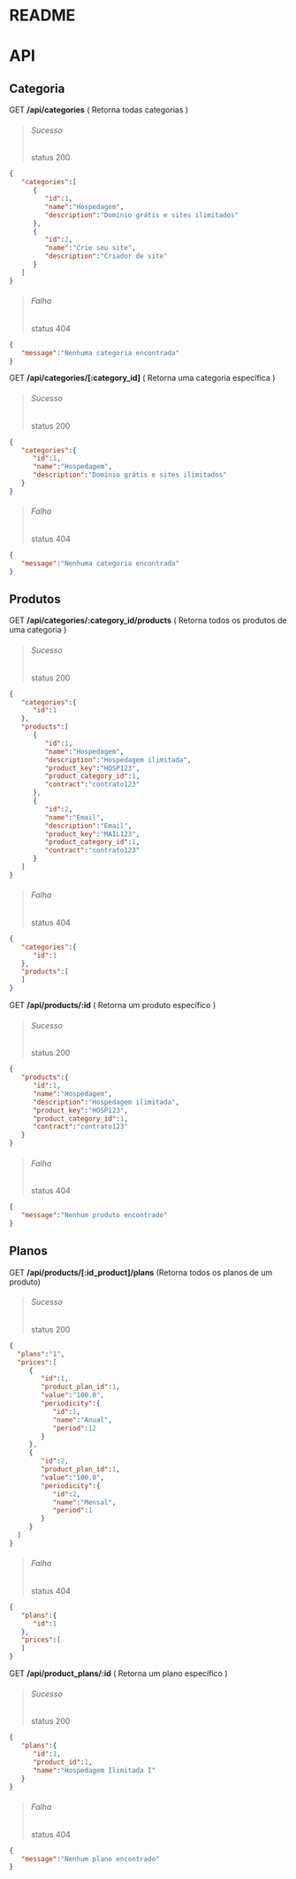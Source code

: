 # README


# API

## Categoria

GET **/api/categories** ( Retorna todas categorias )
> ###### Sucesso
> status 200 <br>
```json
{
   "categories":[
      {
         "id":1,
         "name":"Hospedagem",
         "description":"Domínio grátis e sites ilimitados"
      },
      {
         "id":2,
         "name":"Crie seu site",
         "description":"Criador de site"
      }
   ]
}
```
> ###### Falha
> status 404 <br>
```json
{
   "message":"Nenhuma categoria encontrada"
}
```

GET **/api/categories/[:category_id]** ( Retorna uma categoria específica )
>###### Sucesso
> status 200 <br>
```json
{
   "categories":{
      "id":1,
      "name":"Hospedagem",
      "description":"Domínio grátis e sites ilimitados"
   }
}
```

>###### Falha
> status 404 <br>
```json
{
   "message":"Nenhuma categoria encontrada"
}
```
## Produtos

GET  **/api/categories/:category_id/products** ( Retorna todos os produtos de uma categoria )
>###### Sucesso
> status 200 <br>
```json
{
   "categories":{
      "id":1
   },
   "products":[
      {
         "id":1,
         "name":"Hospedagem",
         "description":"Hospedagem ilimitada",
         "product_key":"HOSP123",
         "product_category_id":1,
         "contract":"contrato123"
      },
      {
         "id":2,
         "name":"Email",
         "description":"Email",
         "product_key":"MAIL123",
         "product_category_id":1,
         "contract":"contrato123"
      }
   ]
}
```

>###### Falha
> status 404 <br>
```json
{
   "categories":{
      "id":1
   },
   "products":[
   ]
}
```

GET **/api/products/:id** ( Retorna um produto específico )

>###### Sucesso
> status 200 <br>
```json
{
   "products":{
      "id":1,
      "name":"Hospedagem",
      "description":"Hospedagem ilimitada",
      "product_key":"HOSP123",
      "product_category_id":1,
      "contract":"contrato123"
   }
}
```

>###### Falha
> status 404 <br>
```json
{
   "message":"Nenhum produto encontrado"
}
```
## Planos

GET **/api/products/[:id_product]/plans** (Retorna todos os planos de um produto)

>###### Sucesso
> status 200 <br>
```json
{
  "plans":"1",
  "prices":[
     {
        "id":1,
        "product_plan_id":1,
        "value":"100.0",
        "periodicity":{
           "id":1,
           "name":"Anual",
           "period":12
        }
     },
     {
        "id":2,
        "product_plan_id":1,
        "value":"100.0",
        "periodicity":{
           "id":2,
           "name":"Mensal",
           "period":1
        }
     }
  ]
}
```
>###### Falha
> status 404 <br>
```json
{
   "plans":{
      "id":1
   },
   "prices":[
   ]
}
```

GET **/api/product_plans/:id** ( Retorna um plano específico )
>###### Sucesso
> status 200 <br>
```json
{
   "plans":{
      "id":1,
      "product_id":1,
      "name":"Hospedagem Ilimitada I"
   }
}
```

>###### Falha
> status 404 <br>
```json
{
   "message":"Nenhum plano encontrado"
}
```
